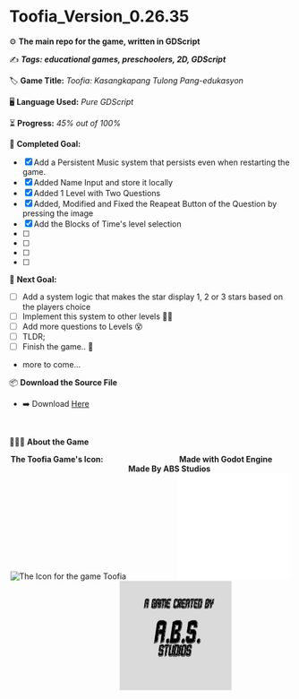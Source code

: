 # Toofia_Version_0.26.35
:gear: **The main repo for the game, written in GDScript**

:writing_hand: ***Tags: educational games, preschoolers, 2D, GDScript***

:label: **Game Title:** *Toofia: Kasangkapang Tulong Pang-edukasyon*

:desktop_computer: **Language Used:** *Pure GDScript*

:hourglass_flowing_sand: **Progress:** *45% out of 100%*

:dart: **Completed Goal:**
- [x] Add a Persistent Music system that persists even when restarting the game.
- [x] Added Name Input and store it locally
- [x] Added 1 Level with Two Questions
- [x] Added, Modified and Fixed the Reapeat Button of the Question by pressing the image
- [x] Add the Blocks of Time's level selection
- [  ] 
- [  ]
- [  ]
- [  ]
  
:pushpin: **Next Goal:**
- [  ] Add a system logic that makes the star display 1, 2 or 3 stars based on the players choice
- [  ] Implement this system to other levels :face_with_spiral_eyes:
- [  ] Add more questions to Levels :dizzy_face:
- [  ] TLDR;
- [  ] Finish the game.. :tada:
- more to come...

 

:package: **Download the Source File**
- :arrow_right: Download [Here](https://github.com/Moggle-Khraum/Toofia_Version_0.26.35/archive/refs/heads/main.zip) <br>
<br>

:raising_hand_man::grey_question: **About the Game**<br>

<p align="center">
    <b>The Toofia Game's Icon:</b>&emsp; &emsp; &emsp; &emsp; &emsp; &emsp; &emsp;&emsp;<b>Made with Godot Engine</b>&emsp; &emsp; &emsp; &emsp; &emsp; &emsp;<b>Made By ABS Studios</b><br>
    <img width="200" src="Assets/Icons/win7icon.ico" alt="The Icon for the game Toofia" title="Toofia Icon"> &emsp; &emsp; &emsp; &emsp; &emsp; <img width="200" src="Assets/Images/logo_godot.png" alt="Godot Engine Logo" title="Godot Engine"> &emsp; &emsp; &emsp; &emsp; &emsp; <img width="200" height="195" src="Assets/Images/abs5.png" alt="The Studio for the game Toofia" title="Studio Logo">
    <br>
</p>

    

